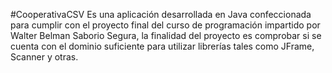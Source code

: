 #CooperativaCSV 
Es una aplicación desarrollada en Java confeccionada para cumplir con el proyecto final del curso de programación impartido por Walter Belman Saborio Segura, la finalidad del proyecto es comprobar si se cuenta con el dominio suficiente para utilizar librerías tales como JFrame, Scanner y otras.